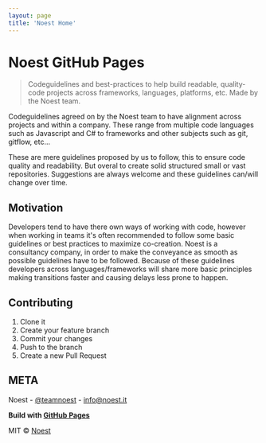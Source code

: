 ```yaml
---
layout: page
title: 'Noest Home'
---
```


# Noest GitHub Pages

> Codeguidelines and best-practices to help build readable, quality-code projects across frameworks, languages, platforms, etc. Made by the Noest team.

Codeguidelines agreed on by the Noest team to have alignment across projects and within a company.
These range from multiple code languages such as Javascript and C# to frameworks and other subjects such as git, gitflow, etc...

These are mere guidelines proposed by us to follow, this to ensure code quality and readability. But overal to create solid structured small or vast repositories.
Suggestions are always welcome and these guidelines can/will change over time.

## Motivation
Developers tend to have there own ways of working with code, however when working in teams it's often recommended to follow some basic guidelines or best practices to maximize co-creation. Noest is a consultancy company, in order to make the conveyance as smooth as possible guidelines have to be followed. Because of these guidelines developers across languages/frameworks will share more basic principles making transitions faster and causing delays less prone to happen.

## Contributing
1. Clone it
2. Create your feature branch
3. Commit your changes
4. Push to the branch
5. Create a new Pull Request

## META
Noest - [@teamnoest](https://twitter.com/teamnoest) - [info@noest.it](mailto:info@noest.it)

**Build with [GitHub Pages](https://pages.github.com/)**

MIT © [Noest](https://www.noest.it/)
